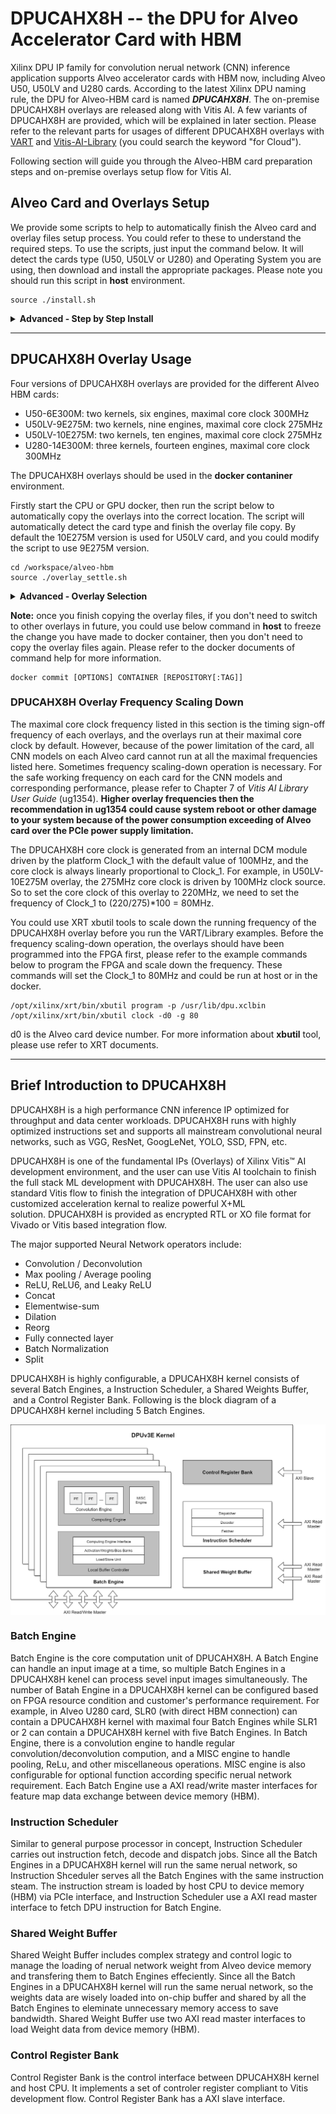 # DPUCAHX8H -- the DPU for Alveo Accelerator Card with HBM

Xilinx DPU IP family for convolution nerual network (CNN) inference application supports Alveo accelerator cards with HBM now, including Alveo U50, U50LV and U280 cards. According to the latest Xilinx DPU naming rule, the DPU for Alveo-HBM card is named ***DPUCAHX8H***. The on-premise DPUCAHX8H overlays are released along with Vitis AI. A few variants of DPUCAHX8H are provided, which will be explained in later section. Please refer to the relevant parts for usages of different DPUCAHX8H overlays with [VART](../VART/README.md) and [Vitis-AI-Library](../Vitis-AI-Library/README.md) (you could search the keyword "for Cloud").

Following section will guide you through the Alveo-HBM card preparation steps and on-premise overlays setup flow for Vitis AI.

## Alveo Card and Overlays Setup

We provide some scripts to help to automatically finish the Alveo card and overlay files setup process. You could refer to these to understand the required steps. To use the scripts, just input the command below. It will detect the cards type (U50, U50LV or U280) and Operating System you are using, then download and install the appropriate packages. Please note you should run this script in **host** environment.

~~~
source ./install.sh
~~~

<details>
 <summary><b>Advanced - Step by Step Install</b></summary>

### Install XRT

Before you go through the next steps, please ensure the latest Xilinx runtime (XRT) is installed on your host, you can get XRT from these links:

CentOS/Redhat 7.4-7.7: [xrt_202010.2.6.655_7.4.1708-x86_64-xrt.rpm](https://www.xilinx.com/bin/public/openDownload?filename=xrt_202010.2.6.655_7.4.1708-x86_64-xrt.rpm)

Ubuntu 16.04: [xrt_202010.2.6.655_16.04-amd64-xrt.deb](https://www.xilinx.com/bin/public/openDownload?filename=xrt_202010.2.6.655_16.04-amd64-xrt.deb)

Ubuntu 18.04: [xrt_202010.2.6.655_18.04-amd64-xrt.deb](https://www.xilinx.com/bin/public/openDownload?filename=xrt_202010.2.6.655_18.04-amd64-xrt.deb)

### Install the Alveo Card Target Platform

#### Alveo U280 Card
For U280 card, DPUCAHX8H use the standard gen3x16 target platform released in the Xilinx website [U280 page](https://www.xilinx.com/products/boards-and-kits/alveo/u280). Please download and install the required gen3x4 target platform files.

CentOS/Redhat 7.4-7.7:
[xilinx-u280-xdma-201920.3-2789161.x86_64.rpm](https://www.xilinx.com/bin/public/openDownload?filename=xilinx-u280-xdma-201920.3-2789161.x86_64.rpm)

Ubuntu 16.04:
[xilinx-u280-xdma-201920.3-2789161_16.04.deb](https://www.xilinx.com/bin/public/openDownload?filename=xilinx-u280-xdma-201920.3-2789161_16.04.deb)

Ubuntu 18.04:
[xilinx-u280-xdma-201920.3-2789161_18.04.deb](https://www.xilinx.com/bin/public/openDownload?filename=xilinx-u280-xdma-201920.3-2789161_18.04.deb)

#### Alveo U50 Card
For U50 card, DPUCAHX8H use the gen3x4 version target platform instead of the standard gen3x16 platform. Please download and install the required gen3x4 target platform files.

CentOS/Redhat 7.4-7.7:
[Xilinx-u50-gen3x4-xdma-2-202010.1-2902115-noarch_rpm.tar.gz](https://www.xilinx.com/bin/public/openDownload?filename=Xilinx-u50-gen3x4-xdma-2-202010.1-2902115-noarch_rpm.tar.gz)

Ubuntu 16.04:
[Xilinx-u50-gen3x4-xdma-2-202010.1-2902115-16.04_deb.tar.gz](https://www.xilinx.com/bin/public/openDownload?filename=Xilinx-u50-gen3x4-xdma-2-202010.1-2902115-16.04_deb.tar.gz)

Ubuntu 18.04:
[Xilinx-u50-gen3x4-xdma-2-202010.1-2902115-16.04_deb.tar.gz](https://www.xilinx.com/bin/public/openDownload?filename=Xilinx-u50-gen3x4-xdma-2-202010.1-2902115-18.04_deb.tar.gz)


#### Alveo U50LV Card

For U50LV card, DPUCAHX8H use the gen3x4 version target platform instead of the standard gen3x16 platform. Please download and install the required gen3x4 target platform files.

CentOS/Redhat 7.4-7.7:
[Xilinx-u50lv-gen3x4-xdma-2-202010.1-2902115-noarch_rpm.tar.gz](https://www.xilinx.com/bin/public/openDownload?filename=Xilinx-u50lv-gen3x4-xdma-2-202010.1-2902115-noarch_rpm.tar.gz)

Ubuntu 16.04:
[Xilinx-u50lv-gen3x4-xdma-2-202010.1-2902115-16.04_deb.tar.gz](https://www.xilinx.com/bin/public/openDownload?filename=Xilinx-u50lv-gen3x4-xdma-2-202010.1-2902115-16.04_deb.tar.gz)

Ubuntu 18.04:
[Xilinx-u50lv-gen3x4-xdma-2-202010.1-2902115-16.04_deb.tar.gz](https://www.xilinx.com/bin/public/openDownload?filename=Xilinx-u50lv-gen3x4-xdma-2-202010.1-2902115-18.04_deb.tar.gz)


### Update the Alveo Card Flash
After you have downloaded and installed the platform files above, use following commands and cold reboot your machine to finished the setup.

For Alveo U280:
~~~
sudo /opt/xilinx/xrt/bin/xbmgmt flash --update --shell xilinx_u280_xdma_201920_3
~~~

For Alveo U50:
~~~
sudo /opt/xilinx/xrt/bin/xbmgmt flash --update --shell xilinx_u50_gen3x4_xdma_base_2
~~~

For Alveo U50LV:
~~~
sudo /opt/xilinx/xrt/bin/xbmgmt flash --update --shell xilinx_u50lv_gen3x4_xdma_base_2
~~~

### DPUCAHX8H Overlays Installation

Four kinds of DPUCAHX8H overlays are provided for different Alveo HBM card:
* U50-6E300M: two kernels, six engines, maximal core clock 300MHz
* U50LV-9E275M: two kernels, nine engines, maximal core clock 275MHz
* U50LV-10E275M: two kernels, ten engines, maximal core clock 275MHz
* U280-14E300M: three kernels, fourteen engines, maximal core clock 300MHz

#### Get and Decompress Overlays Tarball
In the host or docker, get to the shared Vitis AI git repository directory and use following commands to download and decompress the overlays tarball.

~~~
cd ./Vitis-AI/alveo-hbm
wget https://www.xilinx.com/bin/public/openDownload?filename=alveo_xclbin-1.2.1.tar.gz -O alveo_xclbin-1.2.1.tar.gz
tar xfz alveo_xclbin-1.2.1.tar.gz
~~~

</details>

---
## DPUCAHX8H Overlay Usage

Four versions of DPUCAHX8H overlays are provided for the different Alveo HBM cards:
* U50-6E300M: two kernels, six engines, maximal core clock 300MHz
* U50LV-9E275M: two kernels, nine engines, maximal core clock 275MHz
* U50LV-10E275M: two kernels, ten engines, maximal core clock 275MHz
* U280-14E300M: three kernels, fourteen engines, maximal core clock 300MHz

The DPUCAHX8H overlays should be used in the **docker contaniner** environment.

Firstly start the CPU or GPU docker, then run the script below to automatically copy the overlays into the correct location. The script will automatically detect the card type and finish the overlay file copy. By default the 10E275M version is used for U50LV card, and you could modify the script to use 9E275M version.

~~~
cd /workspace/alveo-hbm
source ./overlay_settle.sh
~~~


<details>
 <summary><b>Advanced - Overlay Selection</b></summary>

###  Copy Overlay Files
Start the CPU or GPU docker, get into the shared Vitis AI git repository directory and use following command to copy the overlay files for different Alveo card. Please note everytime you start a new docker container, you should do this step.

For Alveo U50, use U50-6E300M overlay:
~~~
cd /workspace/alveo-hbm
sudo cp alveo_xclbin-1.2.0/U50/6E300M/* /usr/lib
~~~

For Alveo U50LV, use U50LV-9E275M overlay:
~~~
cd /workspace/alveo-hbm
sudo cp alveo_xclbin-1.2.0//U50lv/9E275M/* /usr/lib
~~~

For Alveo U50LV, use U50LV-10E275M overlay:
~~~
cd /workspace/alveo-hbm
sudo cp alveo_xclbin-1.2.0//U50lv/10E275M/* /usr/lib
~~~

For Alveo U280, use U280-14E300M overlay:
~~~
cd /workspace/alveo-hbm
sudo cp alveo_xclbin-1.2.0/U280/14E300M/* /usr/lib
~~~

</details>

**Note:** once you finish copying the overlay files, if you don't need to switch to other overlays in future, you could use below command in **host** to freeze the change you have made to docker container, then you don't need to copy the overlay files again. Please refer to the docker documents of command help for more information.

~~~
docker commit [OPTIONS] CONTAINER [REPOSITORY[:TAG]]
~~~


### DPUCAHX8H Overlay Frequency Scaling Down
The maximal core clock frequency listed in this section is the timing sign-off frequency of each overlays, and the overlays run at their maximal core clock by default. However, because of the power limitation of the card, all CNN models on each Alveo card cannot run at all the maximal frequencies listed here. Sometimes frequency scaling-down operation is necessary. For the safe working frequency on each card for the CNN models and corresponding performance, please refer to Chapter 7 of *Vitis AI Library User Guide* (ug1354). **Higher overlay frequencies then the recommendation in ug1354 could cause system reboot or other damage to your system because of the power consumption exceeding of Alveo card over the PCIe power supply limitation.**

The DPUCAHX8H core clock is generated from an internal DCM module driven by the platform Clock_1 with the default value of 100MHz, and the core clock is always linearly proportional to Clock_1. For example, in U50LV-10E275M overlay, the 275MHz core clock is driven by 100MHz clock source. So to set the core clock of this overlay to 220MHz, we need to set the frequency of Clock_1 to (220/275)*100 = 80MHz.

You could use XRT xbutil tools to scale down the running frequency of the DPUCAHX8H overlay before you run the VART/Library examples. Before the frequency scaling-down operation, the overlays should have been programmed into the FPGA first, please refer to the example commands below to program the FPGA and scale down the frequency. These commands will set the Clock_1 to 80MHz and could be run at host or in the docker.

~~~
/opt/xilinx/xrt/bin/xbutil program -p /usr/lib/dpu.xclbin
/opt/xilinx/xrt/bin/xbutil clock -d0 -g 80
~~~
d0 is the Alveo card device number. For more information about **xbutil** tool, please use refer to XRT documents.

---

## Brief Introduction to DPUCAHX8H

DPUCAHX8H is a high performance CNN inference IP optimized for throughput and data center workloads. DPUCAHX8H runs with highly optimized instructions set and supports all mainstream convolutional neural networks, such as VGG, ResNet, GoogLeNet, YOLO, SSD, FPN, etc. 

DPUCAHX8H is one of the fundamental IPs (Overlays) of Xilinx Vitis™ AI development environment, and the user can use Vitis AI toolchain to finish the full stack ML development with DPUCAHX8H. The user can also use standard Vitis flow to finish the integration of DPUCAHX8H with other customized acceleration kernal to realize powerful X+ML solution. DPUCAHX8H is provided as encrypted RTL or XO file format for Vivado or Vitis based integration flow.

The major supported Neural Network operators include:

- Convolution / Deconvolution
- Max pooling / Average pooling
- ReLU, ReLU6, and Leaky ReLU
- Concat
- Elementwise-sum
- Dilation
- Reorg
- Fully connected layer
- Batch Normalization
- Split

DPUCAHX8H is highly configurable, a DPUCAHX8H kernel consists of several Batch Engines, a Instruction Scheduler, a Shared Weights Buffer,  and a Control Register Bank. Following is the block diagram of a DPUCAHX8H kernel including 5 Batch Engines.

<img src = "./images/DPU Kernel Diagram.png" align = "center">

### Batch Engine
Batch Engine is the core computation unit of DPUCAHX8H. A Batch Engine can handle an input image at a time, so multiple Batch Engines in a DPUCAHX8H kenel can process sevel input images simultaneously. The number of Batah Engine in a DPUCAHX8H kernel can be configured based on FPGA resource condition and customer's  performance requirement. For example, in Alveo U280 card, SLR0 (with direct HBM connection) can contain a DPUCAHX8H kernel with maximal four Batch Engines while SLR1 or 2 can contain a DPUCAHX8H kernel with five Batch Engines. In Batch Engine, there is a convolution engine to handle regular convolution/deconvolution compution, and a MISC engine to handle pooling, ReLu, and other miscellaneous operations. MISC engine is also configurable for optional function according specific nerual network requirement. Each Batch Engine use a AXI read/write master interfaces for feature map data exchange between device memory (HBM).

### Instruction Scheduler
Similar to general purpose processor in concept, Instruction Scheduler carries out instruction fetch, decode and dispatch jobs. Since all the Batch Engines in a DPUCAHX8H kernel will run the same nerual network, so Instruction Shceduler serves all the Batch Engines with the same instruction steam. The instruction stream is loaded by host CPU to device memory (HBM) via PCIe interface, and Instruction Scheduler use a AXI read master interface to fetch DPU instruction for Batch Engine.

### Shared Weight Buffer
Shared Weight Buffer includes complex strategy and control logic to manage the loading of nerual network weight from Alveo device memory and transfering them to Batch Engines effeciently. Since all the Batch Engines in a DPUCAHX8H kernel will run the same nerual network, so the weights data are wisely loaded into on-chip buffer and shared by all the Batch Engines to eleminate unnecessary memory access to save bandwidth. Shared Weight Buffer use two AXI read master interfaces to load Weight data from device memory (HBM).

### Control Register Bank
Control Register Bank is the control interface between DPUCAHX8H kernel and host CPU. It implements a set of controler register compliant to Vitis development flow. Control Register Bank has a AXI slave interface.
